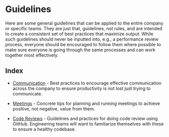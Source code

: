 # Guidelines

Here are some general guidelines that can be applied to the entire company or specific teams. They 
are just that, guidelines, not rules, and are intended to create a consistent set of best practices 
that maximize output. While such guidelines should never be inputted into, e.g., a performance
review process, everyone should be encouraged to follow them where possible to make sure everyone is
going through the same processes and can work together most effectively.

## Index

- [Communication](./communication) - Best practices to encourage effective communication
across the company to ensure productivity is not lost just trying to communicate.

- [Meetings](./meeting) - Concrete tips for planning and running meetings to achieve
positive, not negative, value from them.

- [Code Reviews](./code-review) - Guidelines and practices for doing code review using GitHub.
Engineering teams will want to familiarize themselves with these to ensure a healthy codebase.
